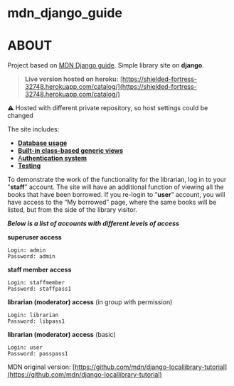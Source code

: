 # ****mdn_django_guide****

# ABOUT

Project based on [MDN Django guide](https://developer.mozilla.org/ru/docs/Learn/Server-side). Simple library site on **django**.

> **Live version hosted on heroku:**
[https://shielded-fortress-32748.herokuapp.com/catalog/](https://shielded-fortress-32748.herokuapp.com/catalog/)
> 

<aside>
⚠️ Hosted with different private repository, so host settings could be changed

</aside>

The site includes: 

- [**Database usage**](https://docs.djangoproject.com/en/4.0/topics/db/models/)
- **[Built-in class-based generic views](https://docs.djangoproject.com/en/4.0/topics/class-based-views/generic-display/)**
- [A**uthentication system**](https://docs.djangoproject.com/en/4.0/topics/auth/default/)
- **[Testing](https://docs.djangoproject.com/en/1.10/topics/testing/overview/)**

To demonstrate the work of the functionality for the librarian, log in to your "**staff**" account. The site will have an additional function of viewing all the books that have been borrowed.
If you re-login to “**user**” account, you will have access to the “My borrowed” page, where the same books will be listed, but from the side of the library visitor.

***Below is a list of accounts with different levels of access***

**superuser access**

```
Login: admin
Password: admin

```

**staff member access**

```
Login: staffmember
Password: staffpass1

```

**librarian (moderator) access** (in group with permission)

```
Login: librarian
Password: libpass1

```

**librarian (moderator) access** (basic)

```
Login: user
Password: passpass1

```

MDN original version:
[https://github.com/mdn/django-locallibrary-tutorial](https://github.com/mdn/django-locallibrary-tutorial)
